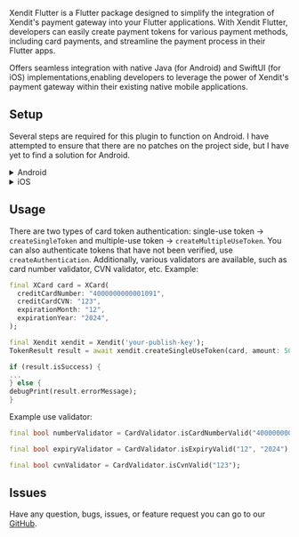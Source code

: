 Xendit Flutter is a Flutter package designed to simplify the integration of Xendit's payment gateway into your Flutter applications.
With Xendit Flutter, developers can easily create payment tokens for various payment methods, including card payments, and streamline the payment process in their Flutter apps.

Offers seamless integration with native Java (for Android) and SwiftUI (for iOS) implementations,enabling developers to leverage the power of Xendit's payment gateway within their existing native mobile applications.

## Setup
Several steps are required for this plugin to function on Android. I have attempted to ensure that there are no patches on the project side, but I have yet to find a solution for Android.

<details>
<summary>Android</summary>

1. Make sure set the `compileSdkVersion` in your "android/app/build.gradle" file to 34 and `minSdkVersion` set to 21:
   
```gradle
android {
  compileSdkVersion 34
  ...
}
defaultConfig {
  minSdkVersion 21
  ...
}

```
2. Add this code to your "AndroidManifest.xml":
```xml
<manifest
    ...
    xmlns:tools="http://schemas.android.com/tools">
    <application
        ...
        tools:replace="android:label">
        ...
    </application>
    ...
</manifest>
```
</details>

<details>
<summary>iOS</summary>
iOS only supports version 11 and above, as this is the default for the Native SDK Swift.
</details>

## Usage
There are two types of card token authentication: single-use token -> `createSingleToken` and multiple-use token -> `createMultipleUseToken`. You can also authenticate tokens that have not been verified, use `createAuthentication`. Additionally, various validators are available, such as card number validator, CVN validator, etc. Example:

```dart
final XCard card = XCard(
  creditCardNumber: "4000000000001091",
  creditCardCVN: "123",
  expirationMonth: "12",
  expirationYear: "2024",
);

final Xendit xendit = Xendit('your-publish-key');
TokenResult result = await xendit.createSingleUseToken(card, amount: 50000, currency: "IDR");

if (result.isSuccess) {
...
} else {
debugPrint(result.errorMessage);
}
```

Example use validator:

```dart
final bool numberValidator = CardValidator.isCardNumberValid("4000000000001091");

final bool expiryValidator = CardValidator.isExpiryValid("12", "2024");

final bool cvnValidator = CardValidator.isCvnValid("123");
```

## Issues
Have any question, bugs, issues, or feature request you can go to our [GitHub](https://github.com/Irfan234-afif/xendit_flutter/issues).
